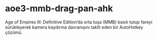# aoe3-mmb-drag-pan-ahk
Age of Empires III: Definitive Edition’da orta tuşa (MMB) basılı tutup fareyi sürükleyerek kamera kaydırma davranışını taklit eden bir AutoHotkey çözümü.

